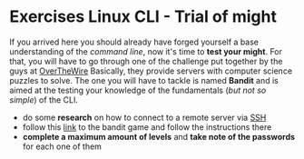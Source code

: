 # Exercises Linux CLI - Trial of might

If you arrived here you should already have forged yourself a base understanding of the _command line_, now it's time to **test your might**. For that, you will have to go through one of the challenge put together by the guys at [OverTheWire](https://overthewire.org) Basically, they provide servers with computer science puzzles to solve. The one you will have to tackle is named **Bandit** and is aimed at the testing your knowledge of the fundamentals (_but not so simple_) of the CLI.

- do some **research** on how to connect to a remote server via [SSH](https://www.ssh.com/ssh/)
- follow this [link](https://overthewire.org/wargames/bandit/) to the bandit game and follow the instructions there
- **complete a maximum amount of levels** and **take note of the passwords** for each one of them
